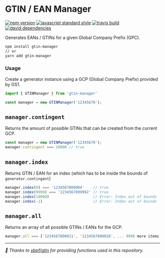 GTIN / EAN Manager
===

[![npm version](https://img.shields.io/npm/v/gtin-manager.svg?style=flat-square)](https://npmjs.com/package/gtin-manager)
[![javascript standard style](https://img.shields.io/badge/code%20style-standard-blue.svg?style=flat-square)](http://standardjs.com/)
[![travis build](https://img.shields.io/travis/xbpf/gtin/master.svg?style=flat-square)](https://travis-ci.org/riennevaplus/gtin-manager)
[![david dependencies](https://david-dm.org/xbpf/gtin.svg?style=flat-square)](https://david-dm.org/riennevaplus/gtin-manager)


Generates EANs / GTINs for a given Global Company Prefix (GPC).

```bash
npm install gtin-manager
// or
yarn add gtin-manager
```

### Usage
Create a generator instance using a GCP (Global Company Prefix) provided by GS1.

```ts
import { GTINManager } from 'gtin-manager'

const manager = new GTINManager('12345678');
```

<a id='manager-contingent'></a>
`manager.contingent`
---

Returns the amount of possible GTINs that can be created from the current GCP.

```ts
const manager = new GTINManager('12345678');
manager.contingent === 10000 // true
```

<a id='generator-index'></a>
`manager.index`
---

Returns GTIN / EAN for an index (which has to be inside the bounds of `generator.contingent`)

```ts
manager.index(0) === '1234567800004'    // true
manager.index(9999) === '1234567899992' // true
manager.index(10000)                    // Error: Index out of bounds
manager.index(-1)                       // Error: Index out of bounds
```

<a id='generator-all'></a>
`manager.all`
---

Returns an array of all possible GTINs / EANs for the GCP.


```ts
manager.all === ['1234567800011', '1234567800028', ... 9998 more items] // true
```

---

*🌻 Thanks to [xbpf/gtin](https://github.com/xbpf/gtin) for providing functions used in this repository.*
